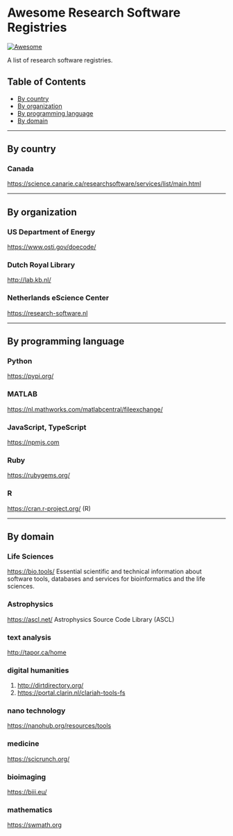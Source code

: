 # Awesome Research Software Registries

[![Awesome](https://cdn.rawgit.com/sindresorhus/awesome/d7305f38d29fed78fa85652e3a63e154dd8e8829/media/badge.svg)](https://github.com/sindresorhus/awesome)

A list of research software registries.

## Table of Contents

* [By country](#by-country)
* [By organization](#by-organization)
* [By programming language](#by-programming-language)
* [By domain](#by-domain)

----

## By country

### Canada

https://science.canarie.ca/researchsoftware/services/list/main.html

----

## By organization

### US Department of Energy

https://www.osti.gov/doecode/

### Dutch Royal Library

http://lab.kb.nl/

### Netherlands eScience Center

https://research-software.nl

----

## By programming language

### Python

https://pypi.org/

### MATLAB

https://nl.mathworks.com/matlabcentral/fileexchange/

### JavaScript, TypeScript

https://npmjs.com

### Ruby

https://rubygems.org/ 

### R

https://cran.r-project.org/ (R)

----

## By domain

### Life Sciences

https://bio.tools/ Essential scientific and technical information about software tools, databases and services for bioinformatics and the life sciences.

### Astrophysics

https://ascl.net/ Astrophysics Source Code Library (ASCL)

### text analysis

http://tapor.ca/home

### digital humanities

1. http://dirtdirectory.org/ 
1. https://portal.clarin.nl/clariah-tools-fs

### nano technology

https://nanohub.org/resources/tools 

### medicine

https://scicrunch.org/ 

### bioimaging

https://biii.eu/

### mathematics

https://swmath.org


